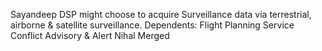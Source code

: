 Sayandeep
DSP might choose to acquire Surveillance data via terrestrial, airborne & satellite surveillance.
Dependents:
Flight Planning Service
Conflict Advisory & Alert
Nihal
Merged
